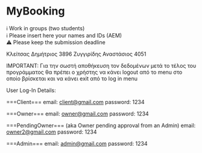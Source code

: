 # MyBooking


ℹ Work in groups (two students)  
ℹ Please insert here your names and IDs (AEM)  
⚠ Please keep the submission deadline


Κλείτσας Δημήτριος 3896
Ζυγγιρίδης Αναστάσιος 4051


IMPORTANT: Για την σωστή αποθήκευση τον δεδομένων μετά το τέλος του προγράμματος θα πρέπει ο χρήστης να κάνει logout 
από το menu στο οποίο βρίσκεται και να κάνει exit από το log in menu


User Log-In Details:

===Client===
email: client@gmail.com
password: 1234

===Owner===
email: owner@gmail.com
password: 1234

===PendingOwner=== (aka Owner pending approval from an Admin)
email: owner2@gmail.com
password: 1234

===Admin===
email: admin@gmail.com
password: 1234